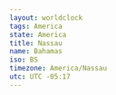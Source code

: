 ```yaml
---
layout: worldclock
tags: America
state: America
title: Nassau
name: Bahamas
iso: BS
timezone: America/Nassau
utc: UTC -05:17
---
```


